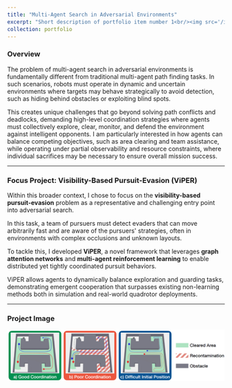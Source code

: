 ```yaml
---
title: "Multi-Agent Search in Adversarial Environments"
excerpt: "Short description of portfolio item number 1<br/><img src='/images/adversarial1.png'>"
collection: portfolio
---
```


### Overview
The problem of multi-agent search in adversarial environments is fundamentally different from traditional multi-agent path finding tasks. In such scenarios, robots must operate in dynamic and uncertain environments where targets may behave strategically to avoid detection, such as hiding behind obstacles or exploiting blind spots.

This creates unique challenges that go beyond solving path conflicts and deadlocks, demanding high-level coordination strategies where agents must collectively explore, clear, monitor, and defend the environment against intelligent opponents. I am particularly interested in how agents can balance competing objectives, such as area clearing and team assistance, while operating under partial observability and resource constraints, where individual sacrifices may be necessary to ensure overall mission success.

---

### Focus Project: Visibility-Based Pursuit-Evasion (ViPER)
Within this broader context, I chose to focus on the **visibility-based pursuit-evasion** problem as a representative and challenging entry point into adversarial search.

In this task, a team of pursuers must detect evaders that can move arbitrarily fast and are aware of the pursuers' strategies, often in environments with complex occlusions and unknown layouts.

To tackle this, I developed **ViPER**, a novel framework that leverages **graph attention networks** and **multi-agent reinforcement learning** to enable distributed yet tightly coordinated pursuit behaviors.

ViPER allows agents to dynamically balance exploration and guarding tasks, demonstrating emergent cooperation that surpasses existing non-learning methods both in simulation and real-world quadrotor deployments.

---

### Project Image
![ViPER Project](/images/adversarial2.png)
 
